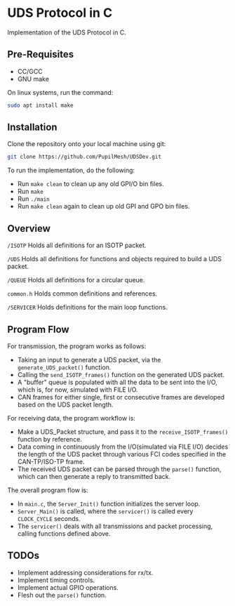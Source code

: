 # UDS Protocol in C

Implementation of the UDS Protocol in C.

## Pre-Requisites
- CC/GCC
- GNU make

On linux systems, run the command:
```bash 
sudo apt install make
``` 

## Installation

Clone the repository onto your local machine using git:

```bash
git clone https://github.com/PupilMesh/UDSDev.git
```

To run the implementation, do the following:
- Run `make clean` to clean up any old GPI/O bin files.
- Run `make`
- Run `./main`
- Run `make clean` again to clean up old GPI and GPO bin files.

## Overview

`/ISOTP` Holds all definitions for an ISOTP packet.

`/UDS` Holds all definitions for functions and objects required to build a UDS packet.

`/QUEUE` Holds all definitions for a circular queue.

`common.h` Holds common definitions and references.

`/SERVICER` Holds definitions for the main loop functions.

## Program Flow

For transmission, the program works as follows:
-  Taking an input to generate a UDS packet, via the `generate_UDS_packet()` function.
- Calling the `send_ISOTP_frames()` function on the generated UDS packet.
- A "buffer" queue is populated with all the data to be sent into the I/O, which is, for now, simulated with FILE I/O.
- CAN frames for either single, first or consecutive frames are developed based on the UDS packet length.

For receiving data, the program workflow is:
- Make a UDS_Packet structure, and pass it to the `receive_ISOTP_frames()` function by reference.
- Data coming in continuously from the I/O(simulated via FILE I/O) decides the length of the UDS packet through various FCI codes specified in the CAN-TP/ISO-TP frame.
- The received UDS packet can be parsed through the `parse()` function, which can then generate a reply to transmitted back.

The overall program flow is:
- In `main.c`, the `Server_Init()` function initializes the server loop.
- `Server_Main()` is called, where the `servicer()` is called every `CLOCK_CYCLE` seconds.
- The `servicer()` deals with all transmissions and packet processing, calling functions defined above.

## TODOs

- Implement addressing considerations for rx/tx.
- Implement timing controls.
- Implement actual GPIO operations.
- Flesh out the `parse()` function.
